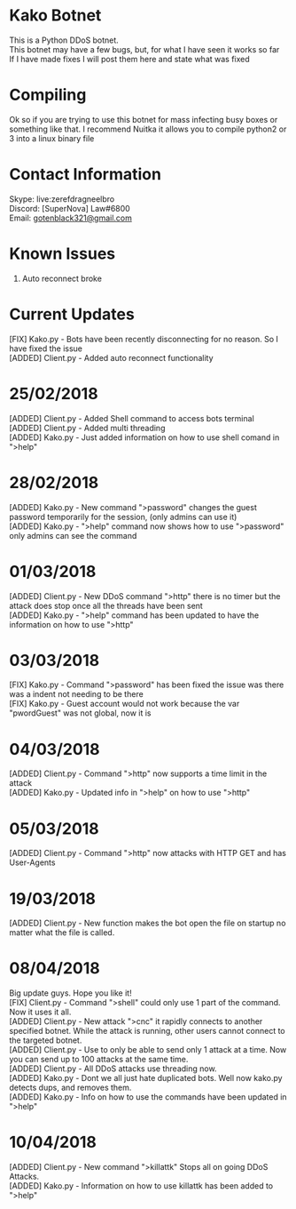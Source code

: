 # Kako Botnet
This is a Python DDoS botnet.<br>
This botnet may have a few bugs, but, for what I have seen it works so far<br>
If I have made fixes I will post them here and state what was fixed<br>
# Compiling
Ok so if you are trying to use this botnet for mass infecting busy boxes or something like that. I recommend Nuitka it allows you to compile python2 or 3 into a linux binary file<br>
# Contact Information
Skype: live:zerefdragneelbro<br>
Discord: [SuperNova] Law#6800<br>
Email: gotenblack321@gmail.com<br>
# Known Issues
1. Auto reconnect broke
# Current Updates
[FIX] Kako.py - Bots have been recently disconnecting for no reason. So I have fixed the issue<br>
[ADDED] Client.py - Added auto reconnect functionality<br>
# 25/02/2018
[ADDED] Client.py - Added Shell command to access bots terminal<br>
[ADDED] Client.py - Added multi threading<br>
[ADDED] Kako.py - Just added information on how to use shell comand in ">help"<br>
# 28/02/2018
[ADDED] Kako.py - New command ">password" changes the guest password temporarily for the session, (only admins can use it)<br>
[ADDED] Kako.py - ">help" command now shows how to use ">password" only admins can see the command<br>
# 01/03/2018
[ADDED] Client.py - New DDoS command ">http" there is no timer but the attack does stop once all the threads have been sent<br>
[ADDED] Kako.py - ">help" command has been updated to have the information on how to use ">http"<br>
# 03/03/2018
[FIX] Kako.py - Command ">password" has been fixed the issue was there was a indent not needing to be there<br>
[FIX] Kako.py - Guest account would not work because the var "pwordGuest" was not global, now it is<br>
# 04/03/2018
[ADDED] Client.py - Command ">http" now supports a time limit in the attack<br>
[ADDED] Kako.py - Updated info in ">help" on how to use ">http"<br>
# 05/03/2018
[ADDED] Client.py - Command ">http" now attacks with HTTP GET and has User-Agents<br>
# 19/03/2018
[ADDED] Client.py - New function makes the bot open the file on startup no matter what the file is called.
# 08/04/2018
Big update guys. Hope you like it!<br>
[FIX] Client.py - Command ">shell" could only use 1 part of the command. Now it uses it all.<br>
[ADDED] Client.py - New attack ">cnc" it rapidly connects to another specified botnet. While the attack is running, other users cannot connect to the targeted botnet.<br>
[ADDED] Client.py - Use to only be able to send only 1 attack at a time. Now you can send up to 100 attacks at the same time.<br>
[ADDED] Client.py - All DDoS attacks use threading now.<br>
[ADDED] Kako.py - Dont we all just hate duplicated bots. Well now kako.py detects dups, and removes them.<br>
[ADDED] Kako.py - Info on how to use the commands have been updated in ">help"<br>
# 10/04/2018
[ADDED] Client.py - New command ">killattk" Stops all on going DDoS Attacks.<br>
[ADDED] Kako.py - Information on how to use killattk has been added to ">help"<br>
